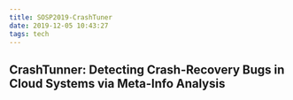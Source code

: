 ```yaml
---
title: SOSP2019-CrashTuner
date: 2019-12-05 10:43:27
tags: tech
---
```


## CrashTunner: Detecting Crash-Recovery Bugs in Cloud Systems via Meta-Info Analysis
